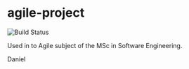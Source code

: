 # agile-project
![Build Status](https://img.shields.io/jenkins/build?jobUrl=http://ec2-34-244-234-125.eu-west-1.compute.amazonaws.com/job/agile-project/&style=for-the-badge)

Used in to Agile subject of the MSc in Software Engineering.

Daniel
